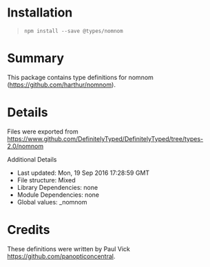 # Installation
> `npm install --save @types/nomnom`

# Summary
This package contains type definitions for nomnom (https://github.com/harthur/nomnom).

# Details
Files were exported from https://www.github.com/DefinitelyTyped/DefinitelyTyped/tree/types-2.0/nomnom

Additional Details
 * Last updated: Mon, 19 Sep 2016 17:28:59 GMT
 * File structure: Mixed
 * Library Dependencies: none
 * Module Dependencies: none
 * Global values: _nomnom

# Credits
These definitions were written by Paul Vick <https://github.com/panopticoncentral>.

